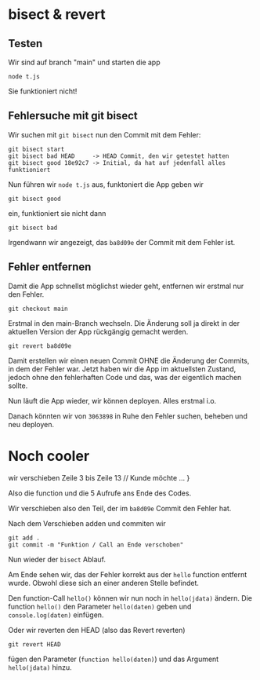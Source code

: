 # bisect & revert

## Testen
Wir sind auf branch "main" und starten die app

```
node t.js
```

Sie funktioniert nicht!

## Fehlersuche mit git bisect

Wir suchen mit `git bisect` nun den Commit mit dem Fehler:

```
git bisect start
git bisect bad HEAD     -> HEAD Commit, den wir getestet hatten
git bisect good 18e92c7 -> Initial, da hat auf jedenfall alles funktioniert
```

Nun führen wir `node t.js` aus, funktoniert die App geben wir

```
git bisect good
```

ein, funktioniert sie nicht dann

```
git bisect bad
```

Irgendwann wir angezeigt, das `ba8d09e` der Commit mit dem Fehler ist.

## Fehler entfernen

Damit die App schnellst möglichst wieder geht, entfernen wir erstmal nur den Fehler.

```
git checkout main
```

Erstmal in den main-Branch wechseln. Die Änderung soll ja direkt in der aktuellen Version der App rückgängig gemacht werden.

```
git revert ba8d09e
```

Damit erstellen wir einen neuen Commit OHNE die Änderung der Commits, in dem der Fehler war.
Jetzt haben wir die App im aktuellsten Zustand, jedoch ohne den fehlerhaften Code und das, was der eigentlich machen sollte.

Nun läuft die App wieder, wir können deployen. Alles erstmal i.o.

Danach könnten wir von `3063898` in Ruhe den Fehler suchen, beheben und neu deployen.

# Noch cooler

wir verschieben Zeile 3 bis Zeile 13
// Kunde möchte
...
}

Also die function und die 5 Aufrufe ans Ende des Codes.

Wir verschieben also den Teil, der im `ba8d09e` Commit den Fehler hat.

Nach dem Verschieben adden und commiten wir

```
git add .
git commit -m "Funktion / Call an Ende verschoben"
```

Nun wieder der `bisect` Ablauf.

Am Ende sehen wir, das der Fehler korrekt aus der `hello` function entfernt wurde. Obwohl diese sich an einer anderen Stelle befindet.

Den function-Call `hello()` können wir nun noch in `hello(jdata)` ändern.
Die function `hello()` den Parameter `hello(daten)` geben und `console.log(daten)` einfügen.

Oder wir reverten den HEAD (also das Revert reverten) 

```
git revert HEAD
```

fügen den Parameter (`function hello(daten)`) und das Argument `hello(jdata)` hinzu.

